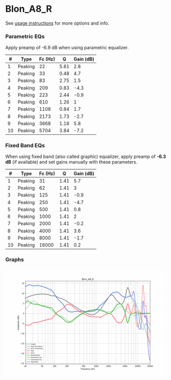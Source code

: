 # Blon_A8_R
See [usage instructions](https://github.com/jaakkopasanen/AutoEq#usage) for more options and info.

### Parametric EQs
Apply preamp of -6.9 dB when using parametric equalizer.

|   # | Type    |   Fc (Hz) |    Q |   Gain (dB) |
|-----|---------|-----------|------|-------------|
|   1 | Peaking |        22 | 5.81 |         2.8 |
|   2 | Peaking |        33 | 0.48 |         4.7 |
|   3 | Peaking |        83 | 2.75 |         1.5 |
|   4 | Peaking |       209 | 0.83 |        -4.3 |
|   5 | Peaking |       223 | 2.44 |        -0.9 |
|   6 | Peaking |       610 | 1.26 |         1   |
|   7 | Peaking |      1108 | 0.84 |         1.7 |
|   8 | Peaking |      2173 | 1.73 |        -2.7 |
|   9 | Peaking |      3668 | 1.18 |         5.8 |
|  10 | Peaking |      5704 | 3.84 |        -7.2 |

### Fixed Band EQs
When using fixed band (also called graphic) equalizer, apply preamp of **-6.3 dB** (if available) and set gains manually with these parameters.

|   # | Type    |   Fc (Hz) |    Q |   Gain (dB) |
|-----|---------|-----------|------|-------------|
|   1 | Peaking |        31 | 1.41 |         5.7 |
|   2 | Peaking |        62 | 1.41 |         3   |
|   3 | Peaking |       125 | 1.41 |        -0.9 |
|   4 | Peaking |       250 | 1.41 |        -4.7 |
|   5 | Peaking |       500 | 1.41 |         0.8 |
|   6 | Peaking |      1000 | 1.41 |         2   |
|   7 | Peaking |      2000 | 1.41 |        -0.2 |
|   8 | Peaking |      4000 | 1.41 |         3.6 |
|   9 | Peaking |      8000 | 1.41 |        -1.7 |
|  10 | Peaking |     16000 | 1.41 |         0.2 |

### Graphs
![](./Blon_A8_R.png)
